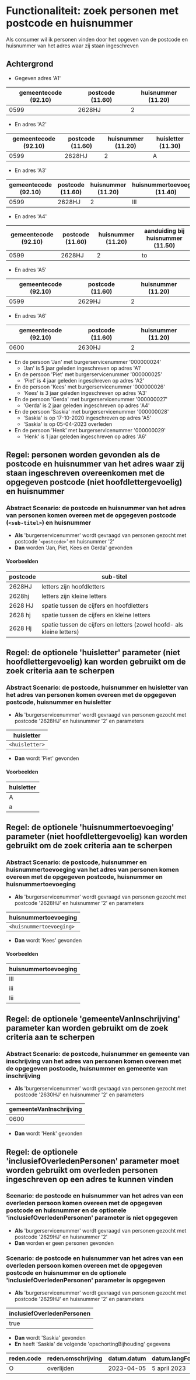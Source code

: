 # Functionaliteit: zoek personen met postcode en huisnummer

Als consumer
wil ik personen vinden door het opgeven van de postcode en huisnummer van het adres waar zij staan ingeschreven

## Achtergrond

- Gegeven adres 'A1'

| gemeentecode (92.10) | postcode (11.60) | huisnummer (11.20) |
| --- | --- | --- |
| 0599 | 2628HJ | 2 |

- En adres 'A2'

| gemeentecode (92.10) | postcode (11.60) | huisnummer (11.20) | huisletter (11.30) |
| --- | --- | --- | --- |
| 0599 | 2628HJ | 2 | A |

- En adres 'A3'

| gemeentecode (92.10) | postcode (11.60) | huisnummer (11.20) | huisnummertoevoeging (11.40) |
| --- | --- | --- | --- |
| 0599 | 2628HJ | 2 | III |

- En adres 'A4'

| gemeentecode (92.10) | postcode (11.60) | huisnummer (11.20) | aanduiding bij huisnummer (11.50) |
| --- | --- | --- | --- |
| 0599 | 2628HJ | 2 | to |

- En adres 'A5'

| gemeentecode (92.10) | postcode (11.60) | huisnummer (11.20) |
| --- | --- | --- |
| 0599 | 2629HJ | 2 |

- En adres 'A6'

| gemeentecode (92.10) | postcode (11.60) | huisnummer (11.20) |
| --- | --- | --- |
| 0600 | 2630HJ | 2 |

- En de persoon 'Jan' met burgerservicenummer '000000024'
  - 'Jan' is 5 jaar geleden ingeschreven op adres 'A1'
- En de persoon 'Piet' met burgerservicenummer '000000025'
  - 'Piet' is 4 jaar geleden ingeschreven op adres 'A2'
- En de persoon 'Kees' met burgerservicenummer '000000026'
  - 'Kees' is 3 jaar geleden ingeschreven op adres 'A3'
- En de persoon 'Gerda' met burgerservicenummer '000000027'
  - 'Gerda' is 2 jaar geleden ingeschreven op adres 'A4'
- En de persoon 'Saskia' met burgerservicenummer '000000028'
  - 'Saskia' is op 17-10-2020 ingeschreven op adres 'A5'
  - 'Saskia' is op 05-04-2023 overleden
- En de persoon 'Henk' met burgerservicenummer '000000029'
  - 'Henk' is 1 jaar geleden ingeschreven op adres 'A6'

## Regel: personen worden gevonden als de postcode en huisnummer van het adres waar zij staan ingeschreven overeenkomen met de opgegeven postcode (niet hoofdlettergevoelig) en huisnummer

### Abstract Scenario: de postcode en huisnummer van het adres van personen komen overeen met de opgegeven postcode (`<sub-titel>`) en huisnummer

- **Als** 'burgerservicenummer' wordt gevraagd van personen gezocht met postcode '`<postcode>`' en huisnummer '2'
- **Dan** worden 'Jan, Piet, Kees en Gerda' gevonden

#### Voorbeelden

| postcode | sub-titel |
| --- | --- |
| 2628HJ |letters zijn hoofdletters |
| 2628hj |letters zijn kleine letters |
| 2628 HJ |spatie tussen de cijfers en hoofdletters |
| 2628 hj |spatie tussen de cijfers en kleine letters |
| 2628 Hj |spatie tussen de cijfers en letters (zowel hoofd- als kleine letters) |


## Regel: de optionele 'huisletter' parameter (niet hoofdlettergevoelig) kan worden gebruikt om de zoek criteria aan te scherpen

### Abstract Scenario: de postcode, huisnummer en huisletter van het adres van personen komen overeen met de opgegeven postcode, huisnummer en huisletter

- **Als** 'burgerservicenummer' wordt gevraagd van personen gezocht met postcode '2628HJ' en huisnummer '2' en parameters

| huisletter |
| --- |
| `<huisletter>` |

- **Dan** wordt 'Piet' gevonden

#### Voorbeelden

| huisletter |
| --- |
| A |
| a |


## Regel: de optionele 'huisnummertoevoeging' parameter (niet hoofdlettergevoelig) kan worden gebruikt om de zoek criteria aan te scherpen

### Abstract Scenario: de postcode, huisnummer en huisnummertoevoeging van het adres van personen komen overeen met de opgegeven postcode, huisnummer en huisnummertoevoeging

- **Als** 'burgerservicenummer' wordt gevraagd van personen gezocht met postcode '2628HJ' en huisnummer '2' en parameters

| huisnummertoevoeging |
| --- |
| `<huisnummertoevoeging>` |

- **Dan** wordt 'Kees' gevonden

#### Voorbeelden

| huisnummertoevoeging |
| --- |
| III |
| iii |
| Iii |


## Regel: de optionele 'gemeenteVanInschrijving' parameter kan worden gebruikt om de zoek criteria aan te scherpen

### Abstract Scenario: de postcode, huisnummer en gemeente van inschrijving van het adres van personen komen overeen met de opgegeven postcode, huisnummer en gemeente van inschrijving

- **Als** 'burgerservicenummer' wordt gevraagd van personen gezocht met postcode '2630HJ' en huisnummer '2' en parameters

| gemeenteVanInschrijving |
| --- |
| 0600 |

- **Dan** wordt 'Henk' gevonden

## Regel: de optionele 'inclusiefOverledenPersonen' parameter moet worden gebruikt om overleden personen ingeschreven op een adres te kunnen vinden

### Scenario: de postcode en huisnummer van het adres van een overleden persoon komen overeen met de opgegeven postcode en huisnummer en de optionele 'inclusiefOverledenPersonen' parameter is niet opgegeven

- **Als** 'burgerservicenummer' wordt gevraagd van personen gezocht met postcode '2629HJ' en huisnummer '2'
- **Dan** worden er geen personen gevonden

### Scenario: de postcode en huisnummer van het adres van een overleden persoon komen overeen met de opgegeven postcode en huisnummer en de optionele 'inclusiefOverledenPersonen' parameter is opgegeven

- **Als** 'burgerservicenummer' wordt gevraagd van personen gezocht met postcode '2629HJ' en huisnummer '2' en parameters

| inclusiefOverledenPersonen |
| --- |
| true |

- **Dan** wordt 'Saskia' gevonden
- **En** heeft 'Saskia' de volgende 'opschortingBijhouding' gegevens

| reden.code | reden.omschrijving | datum.datum | datum.langFormaat | datum.type |
| --- | --- | --- | --- | --- |
| O | overlijden | 2023-04-05 | 5 april 2023 | Datum |


